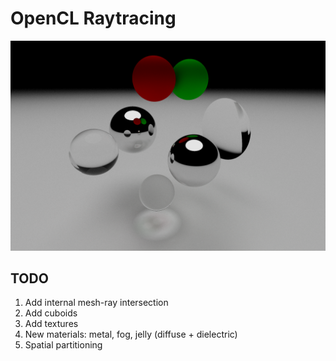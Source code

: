 # OpenCL Raytracing

![](/screenshots/screenshot1.png)

## TODO

1. Add internal mesh-ray intersection
2. Add cuboids
3. Add textures
4. New materials: metal, fog, jelly (diffuse + dielectric)
5. Spatial partitioning
